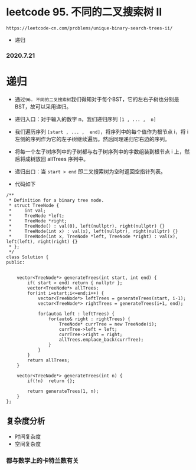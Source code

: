 # leetcode 95. 不同的二叉搜索树 II
`https://leetcode-cn.com/problems/unique-binary-search-trees-ii/`
* 递归
### 2020.7.21

# 递归
* 通过`96. 不同的二叉搜索树`我们得知对于每个BST，它的左右子树也分别是 BST，故可以采用递归。
* 递归入口：对于输入的数字 n，我们递归序列 `[1 , ... ,  n]`
* 我们遍历序列 `[start , ... ,  end]`，将序列中的每个值作为根节点 i，将 i 左侧的序列作为它的左子树继续遍历。然后同理递归它右边的序列。
* 将每一个左子树序列中的子树都与右子树序列中的字数组装到根节点 i 上，然后将成树放回 allTrees 序列中。
* 递归出口：当 `start > end` 即二叉搜索树为空时返回空指针列表。

* 代码如下 
```
/**
 * Definition for a binary tree node.
 * struct TreeNode {
 *     int val;
 *     TreeNode *left;
 *     TreeNode *right;
 *     TreeNode() : val(0), left(nullptr), right(nullptr) {}
 *     TreeNode(int x) : val(x), left(nullptr), right(nullptr) {}
 *     TreeNode(int x, TreeNode *left, TreeNode *right) : val(x), left(left), right(right) {}
 * };
 */
class Solution {
public:


    vector<TreeNode*> generateTrees(int start, int end) {
        if( start > end) return { nullptr };
        vector<TreeNode*> allTrees;
        for(int i=start;i<=end;i++) {
            vector<TreeNode*> leftTrees = generateTrees(start, i-1);
            vector<TreeNode*> rightTrees = generateTrees(i+1, end);

            for(auto& left : leftTrees) {
                for(auto& right : rightTrees) {
                    TreeNode* currTree = new TreeNode(i);
                    currTree->left = left;
                    currTree->right = right;
                    allTrees.emplace_back(currTree);
                }
            }
        }
        return allTrees;
    }

    vector<TreeNode*> generateTrees(int n) {
        if(!n)  return {};

        return generateTrees(1, n);
    }
};
```

## 复杂度分析
* 时间复杂度
* 空间复杂度
### 都与数学上的卡特兰数有关